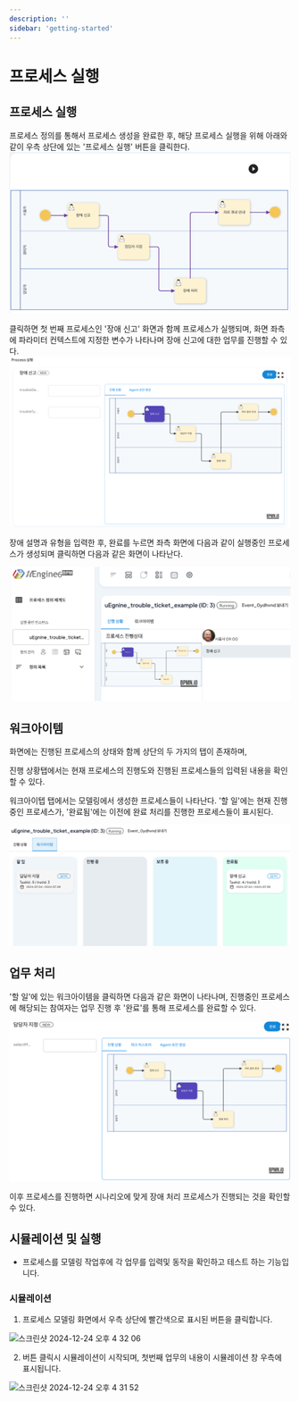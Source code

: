 ```yaml
---
description: ''
sidebar: 'getting-started'
---
```

# 프로세스 실행

## 프로세스 실행

프로세스 정의를 통해서 프로세스 생성을 완료한 후, 해당 프로세스 실행을 위해 아래와 같이 우측 상단에 있는 '프로세스 실행' 버튼을 클릭한다.
![](../../uengine-image/1-17-process-start.png)
 
클릭하면 첫 번째 프로세스인 '장애 신고' 화면과 함께 프로세스가 실행되며, 화면 좌측에 파라미터 컨텍스트에 지정한 변수가 나타나며 장애 신고에 대한 업무를 진행할 수 있다.
![](../../uengine-image/1-12-process-start.png)

장애 설명과 유형을 입력한 후, 완료를 누르면 좌측 화면에 다음과 같이 실행중인 프로세스가 생성되며 클릭하면 다음과 같은 화면이 나타난다.

![](../../uengine-image/1-13-process-monitoring.png)

## 워크아이템
화면에는 진행된 프로세스의 상태와 함께 상단의 두 가지의 탭이 존재하며, 

진행 상황탭에서는 현재 프로세스의 진행도와 진행된 프로세스들의 입력된 내용을 확인할 수 있다.

워크아이텝 탭에서는 모델링에서 생성한 프로세스들이 나타난다. '할 일'에는 현재 진행중인 프로세스가, '완료됨'에는 이전에 완료 처리를 진행한 프로세스들이 표시된다.

![](../../uengine-image/1-14-Todo.png)

## 업무 처리
'할 일'에 있는 워크아이템을 클릭하면 다음과 같은 화면이 나타나며, 진행중인 프로세스에 해당되는 참여자는 업무 진행 후 '완료'를 통해 프로세스를 완료할 수 있다.

![](../../uengine-image/1-15-workitem.png)

이후 프로세스를 진행하면 시나리오에 맞게 장애 처리 프로세스가 진행되는 것을 확인할 수 있다.


## 시뮬레이션 및 실행
- 프로세스를 모델링 작업후에 각 업무를 입력및 동작을 확인하고 테스트 하는 기능입니다.

### 시뮬레이션
1. 프로세스 모델링 화면에서 우측 상단에 빨간색으로 표시된 버튼을 클릭합니다.
<img width="1070" alt="스크린샷 2024-12-24 오후 4 32 06" src="https://github.com/user-attachments/assets/5efe5acd-4380-4bc3-9e55-40f057994310" />

2. 버튼 클릭시 시뮬레이션이 시작되며, 첫번째 업무의 내용이 시뮬레이션 창 우측에 표시됩니다.  
<img width="1405" alt="스크린샷 2024-12-24 오후 4 31 52" src="https://github.com/user-attachments/assets/dd1bc459-29f3-4b0e-a76f-b86f356dd3d4" />
